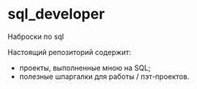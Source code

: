 # sql_developer
Наброски по sql

Настоящий репозиторий содержит:
- проекты, выполненные мною на SQL;
- полезные шпаргалки для работы / пэт-проектов.
